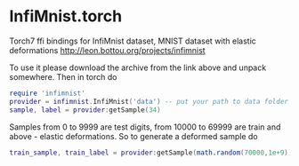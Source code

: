 InfiMnist.torch
===============

Torch7 ffi bindings for InfiMnist dataset, MNIST dataset with elastic deformations http://leon.bottou.org/projects/infimnist

To use it please download the archive from the link above and unpack somewhere. Then in torch do

```lua
require 'infimnist'
provider = infimnist.InfiMnist('data') -- put your path to data folder here
sample, label = provider:getSample(34)
```

Samples from 0 to 9999 are test digits, from 10000 to 69999 are train and above - elastic deformations.
So to generate a deformed sample do

```lua
train_sample, train_label = provider:getSample(math.random(70000,1e+9))
```
